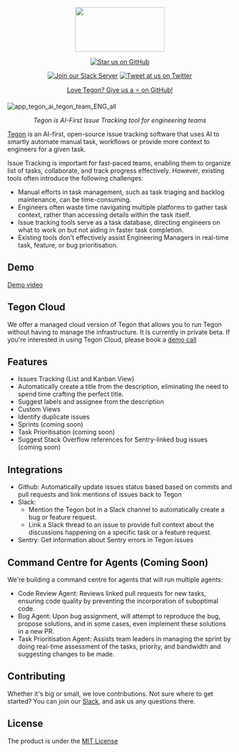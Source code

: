 <p align="center">
  <a href="https://tegon.ai"><img src="https://github.com/tegonhq/tegon/assets/17528887/07036ee1-774d-4dff-a56b-8050041f36ce" width="200" height="100" /></a>
</p>

<div align="center">

[![Star us on GitHub](https://img.shields.io/github/stars/tegonhq/tegon?color=FFD700&label=Stars&logo=Github)](https://github.com/tegonhq/tegon)

[![Join our Slack Server](https://img.shields.io/badge/Slack-chat%20with%20us-%235865F2?style=flat&logo=slack&logoColor=%23fff)](https://join.slack.com/t/tegoncommunity/shared_invite/zt-2i1e781ip-zwauijRV9TRtRKoJi3tqng)
[![Tweet at us on Twitter](https://img.shields.io/badge/Twitter-tweet%20at%20us-1da1f2?style=flat&logo=twitter&logoColor=%23fff)](https://twitter.com/tegonhq)

[Love Tegon? Give us a ⭐ on GitHub!](https://github.com/tegonhq/tegon)

</div>

![app_tegon_ai_tegon_team_ENG_all](https://github.com/tegonhq/tegon/assets/17528887/d426650d-b0e3-4d9f-92d7-bf182af16202)


<p align="center">
    <em> Tegon is AI-First Issue Tracking tool for engineering teams
</em>
</p>

[Tegon](https://tegon.ai) is an AI-first, open-source issue tracking software that uses AI to smartly automate manual task, workflows or provide more context to engineers for a given task.

Issue Tracking is important for fast-paced teams, enabling them to organize list of tasks, collaborate, and track progress effectively. However, existing tools often introduce the following challenges:

- Manual efforts in task management, such as task triaging and backlog maintenance, can be time-consuming.
- Engineers often waste time navigating multiple platforms to gather task context, rather than accessing details within the task itself.
- Issue tracking tools serve as a task database, directing engineers on what to work on but not aiding in faster task completion.
- Existing tools don't effectively assist Engineering Managers in real-time task, feature, or bug prioritisation.

## Demo

[Demo video](https://www.loom.com/share/1a4ba45cb1254fdba3ea98af23a1e6f1?sid=5e18abb1-a1fa-414e-ae22-15db2bbd18a6)

## Tegon Cloud

We offer a managed cloud version of Tegon that allows you to run Tegon without having to manage the infrastructure. It is currently in private beta. 
If you're interested in using Tegon Cloud, please book a [demo call](https://calendly.com/manik-sync/talk-to-us)

## Features

- Issues Tracking (List and Kanban View)
- Automatically create a title from the description, eliminating the need to spend time crafting the perfect title.
- Suggest labels and assignee from the description
- Custom Views
- Identify duplicate issues
- Sprints (coming soon)
- Task Prioritisation (coming soon)
- Suggest Stack Overflow references for Sentry-linked bug issues (coming soon)

## Integrations

- Github: Automatically update issues status based based on commits and pull requests and link mentions of issues back to Tegon
- Slack:
  - Mention the Tegon bot in a Slack channel to automatically create a bug or feature request.
  - Link a Slack thread to an issue to provide full context about the discussions happening on a specific task or a feature request.
- Sentry: Get information about Sentry errors in Tegon issues

## Command Centre for Agents (Coming Soon)

We're building a command centre for agents that will run multiple agents:

- Code Review Agent: Reviews linked pull requests for new tasks, ensuring code quality by preventing the incorporation of suboptimal code.
- Bug Agent: Upon bug assignment, will attempt to reproduce the bug, propose solutions, and in some cases, even implement these solutions in a new PR.
- Task Prioritisation Agent: Assists team leaders in managing the sprint by doing real-time assessment of the tasks, priority, and bandwidth and suggesting changes to be made.

## Contributing

Whether it's big or small, we love contributions. Not sure where to get started? 
You can join our [Slack](https://join.slack.com/t/tegoncommunity/shared_invite/zt-2i1e781ip-zwauijRV9TRtRKoJi3tqng), and ask us any questions there.

## License

The product is under the [MIT License](https://github.com/tegonhq/tegon/blob/main/LICENSE.md)

